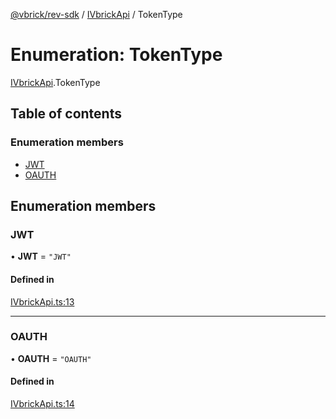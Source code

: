 [@vbrick/rev-sdk](../README.md) / [IVbrickApi](../modules/IVbrickApi.md) / TokenType

# Enumeration: TokenType

[IVbrickApi](../modules/IVbrickApi.md).TokenType

## Table of contents

### Enumeration members

- [JWT](IVbrickApi.TokenType.md#jwt)
- [OAUTH](IVbrickApi.TokenType.md#oauth)

## Enumeration members

### JWT

• **JWT** = `"JWT"`

#### Defined in

[IVbrickApi.ts:13](https://github.com/vbrick/rev-sdk-js/blob/21b09fe/src/IVbrickApi.ts#L13)

___

### OAUTH

• **OAUTH** = `"OAUTH"`

#### Defined in

[IVbrickApi.ts:14](https://github.com/vbrick/rev-sdk-js/blob/21b09fe/src/IVbrickApi.ts#L14)
